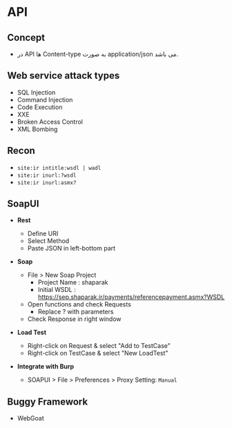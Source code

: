 # API

## Concept
- در API ها Content-type به صورت application/json می باشد.

## Web service attack types
- SQL Injection
- Command Injection
- Code Execution
- XXE
- Broken Access Control
- XML Bombing

## Recon
  - ```site:ir intitle:wsdl | wadl```
  - ```site:ir inurl:?wsdl```
  - ```site:ir inurl:asmx?```

## SoapUI
- **Rest**
  - Define URI
  - Select Method
  - Paste JSON in left-bottom part

- **Soap**
  - File > New Soap Project
    - Project Name : shaparak
    - Initial WSDL : https://sep.shaparak.ir/payments/referencepayment.asmx?WSDL
  - Open functions and check Requests
    - Replace ? with parameters
  - Check Response in right window

- **Load Test**
  - Right-click on Request & select "Add to TestCase"
  - Right-click on TestCase & select "New LoadTest"

- **Integrate with Burp**
  - SOAPUI > File > Preferences > Proxy Setting: ```Manual```

## Buggy Framework
- WebGoat
